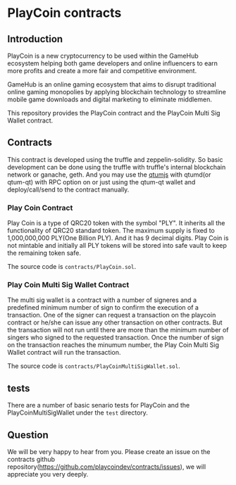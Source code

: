 # PlayCoin contracts

## Introduction

PlayCoin is a new cryptocurrency to be used within the GameHub ecosystem helping both game developers and online influencers to earn more profits and create a more fair and competitive environment.

GameHub is an online gaming ecosystem that aims to disrupt traditional online gaming monopolies by applying blockchain technology to streamline mobile game downloads and digital marketing to eliminate middlemen. 

This repository provides the PlayCoin contract and the PlayCoin Multi Sig Wallet contract.

## Contracts

This contract is developed using the truffle and zeppelin-solidity. So basic development can be done using the truffle with truffle's internal blockchain network or ganache, geth. And you may use the [qtumjs](https://github.com/qtumproject/qtumjs) with qtumd(or qtum-qt) with RPC option on or just using the qtum-qt wallet and deploy/call/send to the contract manually.

### Play Coin Contract

Play Coin is a type of QRC20 token with the symbol "PLY". It inherits all the functionality of QRC20 standard token. The maximum supply is fixed to 1,000,000,000 PLY(One Billion PLY). And it has 9 decimal digits. Play Coin is not mintable and initially all PLY tokens will be stored into safe vault to keep the remaining token safe.

The source code is `contracts/PlayCoin.sol`.

### Play Coin Multi Sig Wallet Contract

The multi sig wallet is a contract with a number of signeres and a predefined minimum number of sign to confirm the execution of a transaction. One of the signer can request a transaction on the playcoin contract or he/she can issue any other transaction on other contracts. But the transaction will not run until there are more than the minimum number of singers who signed to the requested transaction. Once the number of sign on the transaction reaches the minumum number, the Play Coin Multi Sig Wallet contract will run the transaction.

The source code is `contracts/PlayCoinMultiSigWallet.sol`.

## tests

There are a number of basic senario tests for PlayCoin and the PlayCoinMultiSigWallet under the `test` directory. 

## Question

We will be very happy to hear from you. Please create an issue on the contracts github repository(https://github.com/playcoindev/contracts/issues), we will appreciate you very deeply.
